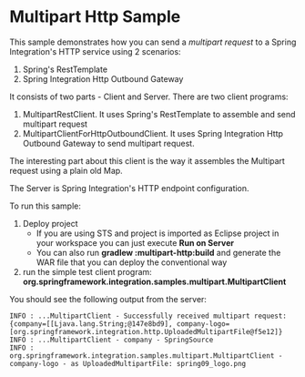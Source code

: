 Multipart Http Sample
=====================

This sample demonstrates how you can send a *multipart request* to a Spring Integration's HTTP service using 2 scenarios:

1. Spring's RestTemplate
2. Spring Integration Http Outbound Gateway

It consists of two parts - Client and Server. There are two client programs:

1. MultipartRestClient. It uses Spring's RestTemplate to assemble and send  multipart request
2. MultipartClientForHttpOutboundClient. It uses Spring Integration Http Outbound Gateway to send multipart request.

The interesting part about this client is the way it assembles the Multipart request using a plain old Map.

The Server is Spring Integration's HTTP endpoint configuration.

To run this sample:

1. Deploy project
   * If you are using STS and project is imported as Eclipse project in your workspace you can just execute **Run on Server**
   * You can also run **gradlew :multipart-http:build** and generate the WAR file that you can deploy the conventional
    way
2. run the simple test client program: **org.springframework.integration.samples.multipart.MultipartClient**

You should see the following output from the server:

	INFO : ...MultipartClient - Successfully received multipart request: {company=[[Ljava.lang.String;@147e8bd9], company-logo=[org.springframework.integration.http.UploadedMultipartFile@f5e12]}
	INFO : ...MultipartClient - company - SpringSource
	INFO : org.springframework.integration.samples.multipart.MultipartClient - company-logo - as UploadedMultipartFile: spring09_logo.png
